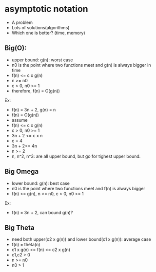 # asymptotic notation 

- A problem
- Lots of solutions(algorithms)
- Which one is better? (time, memory)

## Big(O):

- upper bound: g(n): worst case
- n0 is the point where two functions meet and g(n) is always bigger in time
- f(n) <= c x g(n)
- n >= n0
- c > 0, n0 >= 1
- therefore, f(n) = O(g(n))


Ex:

- f(n) = 3n + 2, g(n) = n
- f(n) = O(g(n))
- assume
- f(n) <= c x g(n)
- c > 0, n0 >= 1
- 3n + 2 <= c x n
- c = 4
- 3n + 2<= 4n
- n >= 2
- n, n^2, n^3: are all upper bound, but go for tighest upper bound.

## Big Omega

- lower bound: g(n): best case
- n0 is the point where two functions meet and f(n) is always bigger
- f(n) >= g(n), n <= n0, c > 0, n0 >= 1

Ex:

- f(n) = 3n + 2, can bound g(n)?

## Big Theta

- need both upper(c2 x g(n)) and lower bound(c1 x g(n)): average case
- f(n) = theta(n)
- c1 x g(n) <= f(n) <= c2 x g(n)
- c1,c2 > 0
- n >= n0
- n0 > 1
